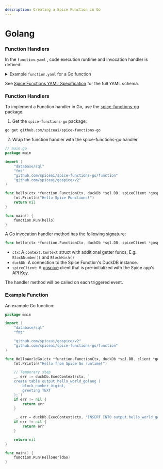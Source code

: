 ```yaml
---
description: Creating a Spice Function in Go
---
```


# Golang

### Function Handlers

In the `function.yaml` , code execution runtime and invocation handler is defined.

<details>

<summary>Example <code>function.yaml</code> for a Go function</summary>

```yaml
# hello_world/function.yaml
output_dataset: hello_world
# This will trigger the function to execute on every new Ethereum block.
triggers:
  - path: eth
# This selects the runtime that will execute your code.
runtime: go1.x
# For Go, handler is [file_name_with_main].go
# The below will invoke the main method in a file `spice_function.go`.
handler: spice_function.go
```

</details>

See [Spice Functions YAML Specification](../../../reference/specifications/spice-functions-yaml-specification/) for the full YAML schema.

### Function Handlers

To implement a Function handler in Go, use the [spice-functions-go](https://github.com/spiceai/spice-functions-go) package.

1. Get the `spice-functions-go` package:

```bash
go get github.com/spiceai/spice-functions-go
```

2. Wrap the function handler with the spice-functions-go handler.

```go
// main.go
package main

import (
	"database/sql"
	"fmt"
	"github.com/spiceai/spice-functions-go/function"
	"github.com/spiceai/gospice/v2"
)

func hello(ctx *function.FunctionCtx, duckDb *sql.DB, spiceClient *gospice.SpiceClient) error {
	fmt.Println("Hello Spice Functions!")
	return nil
}

func main() {
	function.Run(hello)
}
```

A Go invocation handler method has the following signature:

```go
func hello(ctx *function.FunctionCtx, duckDb *sql.DB, spiceClient *gospice.SpiceClient) error
```

* `ctx`: A `context.Context` struct with additional getter funcs, E.g. `BlockNumber()` and `BlockHash()`
* `duckDb`: A connection to the Spice Function's DuckDB instance.
* `spiceClient`: A [gospice](https://github.com/spiceai/gospice) client that is pre-initialized with the Spice app's API Key.

The handler method will be called on each triggered event.

### Example Function

An example Go function:

```go
package main

import (
	"database/sql"
	"fmt"

	"github.com/spiceai/gospice/v2"
	"github.com/spiceai/spice-functions-go/function"
)

func HelloWorldGo(ctx *function.FunctionCtx, duckDb *sql.DB, client *gospice.SpiceClient) error {
	fmt.Println("Hello from Spice Go runtime!")

	// Temporary step
	_, err := duckDb.ExecContext(ctx, `
	create table output.hello_world_golang (
		block_number bigint,
		greeting TEXT
	);`)
	if err != nil {
		return err
	}

	_, err = duckDb.ExecContext(ctx, "INSERT INTO output.hello_world_golang (block_number, greeting) VALUES ($1, $2);", ctx.BlockNumber(), "Hello from Spice Go runtime!")
	if err != nil {
		return err
	}

	return nil
}

func main() {
	function.Run(HelloWorldGo)
}
```
